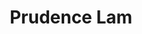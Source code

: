 ---
layout: page
title: Prudence Lam
lastname: Lam
description: PhD Student
img: assets/img/prudence.jpg
email: lam.p@northeastern.edu
github: https://github.com/p-lam
linkedin: https://linkedin.com/in/pmlam
importance: 1
category: work
current: true
position: PhD
---